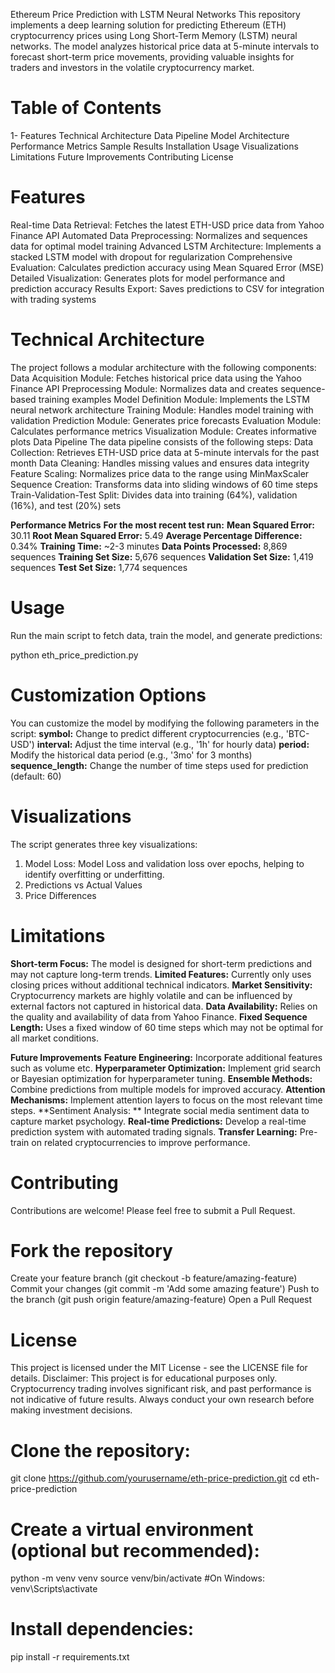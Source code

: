 Ethereum Price Prediction with LSTM Neural Networks
This repository implements a deep learning solution for predicting Ethereum (ETH) cryptocurrency prices using Long Short-Term Memory (LSTM) neural networks. The model analyzes historical price data at 5-minute intervals to forecast short-term price movements, providing valuable insights for traders and investors in the volatile cryptocurrency market.

# Table of Contents
1- Features
Technical Architecture
Data Pipeline
Model Architecture
Performance Metrics
Sample Results
Installation
Usage
Visualizations
Limitations
Future Improvements
Contributing
License

# Features
Real-time Data Retrieval: Fetches the latest ETH-USD price data from Yahoo Finance API
Automated Data Preprocessing: Normalizes and sequences data for optimal model training
Advanced LSTM Architecture: Implements a stacked LSTM model with dropout for regularization
Comprehensive Evaluation: Calculates prediction accuracy using Mean Squared Error (MSE)
Detailed Visualization: Generates plots for model performance and prediction accuracy
Results Export: Saves predictions to CSV for integration with trading systems

# **Technical Architecture**
The project follows a modular architecture with the following components:
Data Acquisition Module: Fetches historical price data using the Yahoo Finance API
Preprocessing Module: Normalizes data and creates sequence-based training examples
Model Definition Module: Implements the LSTM neural network architecture
Training Module: Handles model training with validation
Prediction Module: Generates price forecasts
Evaluation Module: Calculates performance metrics
Visualization Module: Creates informative plots
Data Pipeline
The data pipeline consists of the following steps:
Data Collection: Retrieves ETH-USD price data at 5-minute intervals for the past month
Data Cleaning: Handles missing values and ensures data integrity
Feature Scaling: Normalizes price data to the range using MinMaxScaler
Sequence Creation: Transforms data into sliding windows of 60 time steps
Train-Validation-Test Split: Divides data into training (64%), validation (16%), and test (20%) sets

**Performance Metrics**
**For the most recent test run:**
**Mean Squared Error:** 30.11
**Root Mean Squared Error:**	5.49
**Average Percentage Difference:**	0.34%
**Training Time:**	~2-3 minutes
**Data Points Processed:**	8,869 sequences
**Training Set Size:**	5,676 sequences
**Validation Set Size:**	1,419 sequences
**Test Set Size:** 1,774 sequences


# Usage
Run the main script to fetch data, train the model, and generate predictions:

python eth_price_prediction.py

# Customization Options
You can customize the model by modifying the following parameters in the script:
**symbol:** Change to predict different cryptocurrencies (e.g., 'BTC-USD')
**interval:** Adjust the time interval (e.g., '1h' for hourly data)
**period:** Modify the historical data period (e.g., '3mo' for 3 months)
**sequence_length:** Change the number of time steps used for prediction (default: 60)

# Visualizations
The script generates three key visualizations:
1. Model Loss: Model Loss and validation loss over epochs, helping to identify overfitting or underfitting.
2. Predictions vs Actual Values
3. Price Differences

# Limitations
**Short-term Focus:** The model is designed for short-term predictions and may not capture long-term trends.
**Limited Features:** Currently only uses closing prices without additional technical indicators.
**Market Sensitivity:** Cryptocurrency markets are highly volatile and can be influenced by external factors not captured in historical data.
**Data Availability:** Relies on the quality and availability of data from Yahoo Finance.
**Fixed Sequence Length:** Uses a fixed window of 60 time steps which may not be optimal for all market conditions.

**Future Improvements**
**Feature Engineering:** Incorporate additional features such as volume etc.
**Hyperparameter Optimization:**  Implement grid search or Bayesian optimization for hyperparameter tuning.
**Ensemble Methods:** Combine predictions from multiple models for improved accuracy.
**Attention Mechanisms:** Implement attention layers to focus on the most relevant time steps.
**Sentiment Analysis: ** Integrate social media sentiment data to capture market psychology.
**Real-time Predictions:** Develop a real-time prediction system with automated trading signals.
**Transfer Learning:** Pre-train on related cryptocurrencies to improve performance.

# Contributing
Contributions are welcome! Please feel free to submit a Pull Request.
# Fork the repository
Create your feature branch (git checkout -b feature/amazing-feature)
Commit your changes (git commit -m 'Add some amazing feature')
Push to the branch (git push origin feature/amazing-feature)
Open a Pull Request
# License
This project is licensed under the MIT License - see the LICENSE file for details.
Disclaimer: This project is for educational purposes only. Cryptocurrency trading involves significant risk, and past performance is not indicative of future results. Always conduct your own research before making investment decisions.
# Clone the repository:
git clone https://github.com/yourusername/eth-price-prediction.git
cd eth-price-prediction


# Create a virtual environment (optional but recommended):
python -m venv venv
source venv/bin/activate  #On Windows: venv\Scripts\activate

# Install dependencies:
pip install -r requirements.txt
